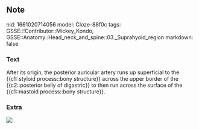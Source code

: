 ## Note
nid: 1661020714056
model: Cloze-88f0c
tags: GSSE::!Contributor::Mickey_Kondo, GSSE::Anatomy::Head_neck_and_spine::03._Suprahyoid_region
markdown: false

### Text
After its origin, the posterior auricular artery runs up superficial to the {{c1::styloid process::bony structure}} across the upper border of the {{c2::posterior belly of digastric}} to then run across the surface of the {{c1::mastoid process::bony structure}}.

### Extra
<img src="Posterior-Auricular-Artery.jpg">
